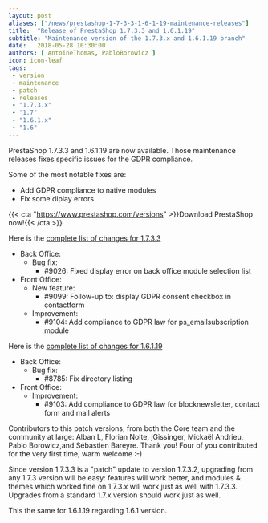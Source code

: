 ```yaml
---
layout: post
aliases: ["/news/prestashop-1-7-3-3-1-6-1-19-maintenance-releases"]
title:  "Release of PrestaShop 1.7.3.3 and 1.6.1.19"
subtitle: "Maintenance version of the 1.7.3.x and 1.6.1.19 branch"
date:   2018-05-28 10:30:00
authors: [ AntoineThomas, PabloBorowicz ]
icon: icon-leaf
tags:
 - version
 - maintenance
 - patch
 - releases
 - "1.7.3.x"
 - "1.7"
 - "1.6.1.x"
 - "1.6"
---
```


PrestaShop 1.7.3.3 and 1.6.1.19 are now available. Those maintenance releases fixes specific issues for the GDPR compliance.

Some of the most notable fixes are:

* Add GDPR compliance to native modules
* Fix some diplay errors


{{< cta "https://www.prestashop.com/versions" >}}Download PrestaShop now!{{< /cta >}}

Here is the [complete list of changes for 1.7.3.3](https://github.com/PrestaShop/PrestaShop/milestone/42)

- Back Office:
  - Bug fix:
    - #9026: Fixed display error on back office module selection list
- Front Office:
  - New feature:
    - #9099: Follow-up to: display GDPR consent checkbox in contactform
  - Improvement:
    - #9104: Add compliance to GDPR law for ps_emailsubscription module

Here is the [complete list of changes for 1.6.1.19](https://github.com/PrestaShop/PrestaShop/milestone/37)

- Back Office:
  - Bug fix:
    - #8785: Fix directory listing
- Front Office:
  - Improvement:
    - #9103: Add compliance to GDPR law for blocknewsletter, contact form and mail alerts

Contributors to this patch versions, from both the Core team and the community at large: Alban L, Florian Nolte, jGissinger, Mickaël Andrieu, Pablo Borowicz,and Sébastien Bareyre. Thank you! Four of you contributed for the very first time, warm welcome :-)

Since version 1.7.3.3 is a "patch" update to version 1.7.3.2, upgrading from any 1.7.3 version will be easy: features will work better, and modules & themes which worked fine on 1.7.3.x will work just as well with 1.7.3.3.<br/>
Upgrades from a standard 1.7.x version should work just as well.

This the same for 1.6.1.19 regarding 1.6.1 version.
